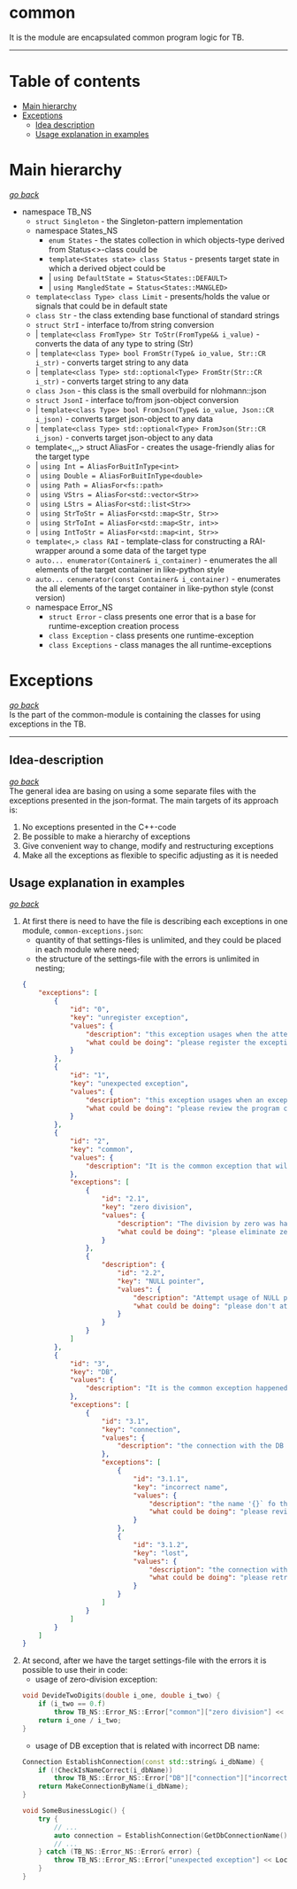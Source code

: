 # **common**
It is the module are encapsulated common program logic for TB.
***
# Table of contents
* [Main hierarchy](#Main-hierarchy)
* [Exceptions](#Exceptions)
    - [Idea description](##Idea-description)
    - [Usage explanation in examples](##Usage-explanation-in-examples)

# Main hierarchy
[_go back_](#Table-of-contents)  
* namespace TB_NS  
    * `struct Singleton` - the Singleton-pattern implementation
    * namespace States_NS
        * `enum States` - the states collection in which objects-type derived from Status<>-class could be
        * `template<States state> class Status` - presents target state in which a derived object could be
        * | `using DefaultState = Status<States::DEFAULT>`
        * | `using MangledState = Status<States::MANGLED>`
    * `template<class Type> class Limit` - presents/holds the value or signals that could be in default state
    * `class Str` - the class extending base functional of standard strings
    * `struct StrI` - interface to/from string conversion
    * | `template<class FromType> Str ToStr(FromType&& i_value)` - converts the data of any type to string (Str)
    * | `template<class Type> bool FromStr(Type& io_value, Str::CR i_str)` - converts target string to any data
    * | `template<class Type> std::optional<Type> FromStr(Str::CR i_str)` - converts target string to any data
    * `class Json` - this class is the small overbuild for nlohmann::json  
    * `struct JsonI` - interface to/from json-object conversion
    * | `template<class Type> bool FromJson(Type& io_value, Json::CR i_json)` - converts target json-object to any data
    * | `template<class Type> std::optional<Type> FromJson(Str::CR i_json)` - converts target json-object to any data
    * template<,,,> struct AliasFor - creates the usage-friendly alias for the target type
    * | `using Int = AliasForBuitInType<int>`
    * | `using Double = AliasForBuitInType<double>`
    * | `using Path = AliasFor<fs::path>`
    * | `using VStrs = AliasFor<std::vector<Str>>`
    * | `using LStrs = AliasFor<std::list<Str>>`
    * | `using StrToStr = AliasFor<std::map<Str, Str>>`
    * | `using StrToInt = AliasFor<std::map<Str, int>>`
    * | `using IntToStr = AliasFor<std::map<int, Str>>`
    * `template<,> class RAI` - template-class for constructing a RAI-wrapper around a some data of the target type
    * `auto... enumerator(Container& i_container)` - enumerates the all elements of the target container in like-python style
    * `auto... cenumerator(const Container& i_container)` - enumerates the all elements of the target container in like-python style (const version)
    * namespace Error_NS
        * `struct Error` - class presents one error that is a base for runtime-exception creation process
        * `class Exception` - class presents one runtime-exception
        * `class Exceptions` - class manages the all runtime-exceptions
# Exceptions
[_go back_](#Table-of-contents)  
Is the part of the common-module is containing the classes for using exceptions in the TB.
***
## Idea-description
[_go back_](#Table-of-contents)  
The general idea are basing on using a some separate files with the exceptions presented in the json-format.
The main targets of its approach is:
1. No exceptions presented in the C++-code
2. Be possible to make a hierarchy of exceptions
3. Give convenient way to change, modify and restructuring exceptions
4. Make all the exceptions as flexible to specific adjusting as it is needed

## Usage explanation in examples
[_go back_](#Table-of-contents)  
1. At first there is need to have the file is describing each exceptions in one module, `common-exceptions.json`:
     - quantity of that settings-files is unlimited, and they could be placed in each module where need;
     - the structure of the settings-file with the errors is unlimited in nesting;
    ```json
    {
        "exceptions": [
            {
                "id": "0",
                "key": "unregister exception",
                "values": {
                    "description": "this exception usages when the attempt of using unregister exception happened",
                    "what could be doing": "please register the exception `{}` before using it."
                }
            },
            {
                "id": "1",
                "key": "unexpected exception",
                "values": {
                    "description": "this exception usages when an exception happened but unexpected",
                    "what could be doing": "please review the program code for errors"
                }
            },
            {
                "id": "2",
                "key": "common",
                "values": {
                    "description": "It is the common exception that will happen everywhere in the code"
                },
                "exceptions": [
                    {
                        "id": "2.1",
                        "key": "zero division",
                        "values": {
                            "description": "The division by zero was happen",
                            "what could be doing": "please eliminate zero division"
                        }
                    },
                    {
                        "description": {
                            "id": "2.2",
                            "key": "NULL pointer",
                            "values": {
                                "description": "Attempt usage of NULL pointer to the object `{}`",
                                "what could be doing": "please don't attempt usage of NULL pointer to object"
                            }
                        }
                    }
                ]
            },
            {
                "id": "3",
                "key": "DB",
                "values": {
                    "description": "It is the common exception happened in Data Base"
                },
                "exceptions": [
                    {
                        "id": "3.1",
                        "key": "connection",
                        "values": {
                            "description": "the connection with the DB cannot be establish"
                        },
                        "exceptions": [
                            {
                                "id": "3.1.1",
                                "key": "incorrect name",
                                "values": {
                                    "description": "the name '{}` fo the BD isn't correct",
                                    "what could be doing": "please review the target BD's name"
                                }
                            },
                            {
                                "id": "3.1.2",
                                "key": "lost",
                                "values": {
                                    "description": "the connection with the DB '{}` have lost",
                                    "what could be doing": "please retry to reconnect"
                                }
                            }
                        ]
                    }
                ]
            }
        ]
    }
    ```
2. At second, after we have the target settings-file with the errors it is possible to use their in code:
    - usage of zero-division exception:
    ```cpp
    void DevideTwoDigits(double i_one, double i_two) {
        if (i_two == 0.f)
            throw TB_NS::Error_NS::Error["common"]["zero division"] << Location(BOOST_CURRENT_LOCATION);
        return i_one / i_two;
    }
    ```
    - usage of DB exception that is related with incorrect DB name:
    ```cpp
    Connection EstablishConnection(const std::string& i_dbName) {
        if (!CheckIsNameCorrect(i_dbName))
            throw TB_NS::Error_NS::Error["DB"]["connection"]["incorrect name"] << Location(BOOST_CURRENT_LOCATION);
        return MakeConnectionByName(i_dbName);
    }

    void SomeBusinessLogic() {
        try {
            // ...
            auto connection = EstablishConnection(GetDbConnectionName());
            // ...
        } catch (TB_NS::Error_NS::Error& error) {
            throw TB_NS::Error_NS::Error["unexpected exception"] << Location(BOOST_CURRENT_LOCATION) << Suberror(error);;
        }
    }
    ```
